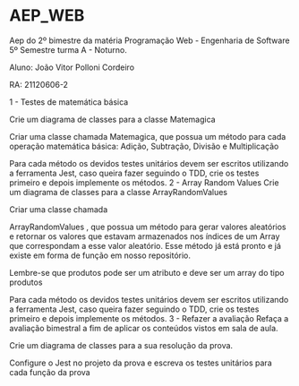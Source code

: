 # AEP_WEB
Aep do 2º bimestre da matéria Programação Web - Engenharia de Software 5º Semestre turma A - Noturno.

Aluno: João Vitor Polloni Cordeiro

RA: 21120606-2

1 - Testes de matemática básica

Crie um diagrama de classes para a classe Matemagica

Criar uma classe chamada Matemagica, que possua um método para cada operação matemática básica:
Adição, Subtração, Divisão e Multiplicação

Para cada método os devidos testes unitários devem ser escritos utilizando a ferramenta Jest, caso queira fazer seguindo o TDD, crie os testes primeiro e depois implemente os métodos.
2 - Array Random Values
Crie um diagrama de classes para a classe ArrayRandomValues

Criar uma classe chamada 

ArrayRandomValues  , que possua um método para gerar valores aleatórios e retornar os valores que estavam armazenados nos índices de um Array que correspondam a esse valor aleatório. Esse método já está pronto e já existe em forma de função em nosso repositório.

Lembre-se que produtos pode ser um atributo e deve ser um array do tipo produtos

Para cada método os devidos testes unitários devem ser escritos utilizando a ferramenta Jest, caso queira fazer seguindo o TDD, crie os testes primeiro e depois implemente os métodos.
3 - Refazer a avaliação
Refaça a avaliação bimestral a fim de aplicar os conteúdos vistos em sala de aula.

Crie um diagrama de classes para a sua resolução da prova.

Configure o Jest no projeto da prova e escreva os testes unitários para cada função da prova